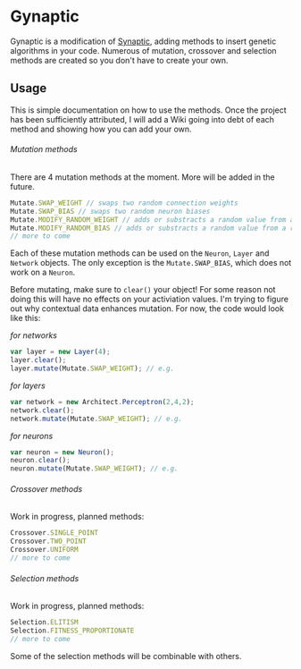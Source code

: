 Gynaptic
========
Gynaptic is a modification of [Synaptic](https://github.com/cazala/synaptic), adding methods to insert genetic algorithms in your code. Numerous of mutation, crossover and selection methods are created so you don't have to create your own. 

## Usage
This is simple documentation on how to use the methods. Once the project has been sufficiently attributed, I will add a Wiki going into debt of each method and showing how you can add your own.

###### Mutation methods
There are 4 mutation methods at the moment. More will be added in the future.
```javascript
Mutate.SWAP_WEIGHT // swaps two random connection weights
Mutate.SWAP_BIAS // swaps two random neuron biases
Mutate.MODIFY_RANDOM_WEIGHT // adds or substracts a random value from a random connection weight
Mutate.MODIFY_RANDOM_BIAS // adds or substracts a random value from a random neuron bias
// more to come
```
Each of these mutation methods can be used on the `Neuron`, `Layer` and `Network` objects. The only exception is the `Mutate.SWAP_BIAS`, which does not work on a `Neuron`.

Before mutating, make sure to `clear()` your object! For some reason not doing this will have no effects on your activiation values. I'm trying to figure out why contextual data enhances mutation. For now, the code would look like this:

*for networks*
```javascript
var layer = new Layer(4);
layer.clear();
layer.mutate(Mutate.SWAP_WEIGHT); // e.g.
```
*for layers*
```javascript
var network = new Architect.Perceptron(2,4,2);
network.clear();
network.mutate(Mutate.SWAP_WEIGHT); // e.g.
```
*for neurons*
```javascript
var neuron = new Neuron();
neuron.clear();
neuron.mutate(Mutate.SWAP_WEIGHT); // e.g.
```


###### Crossover methods
Work in progress, planned methods:
```javascript
Crossover.SINGLE_POINT
Crossover.TWO_POINT
Crossover.UNIFORM
// more to come
```

###### Selection methods
Work in progress, planned methods:
```javascript
Selection.ELITISM
Selection.FITNESS_PROPORTIONATE
// more to come
```
Some of the selection methods will be combinable with others.
